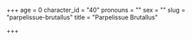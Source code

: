 +++
age = 0
character_id = "40"
pronouns = ""
sex = ""
slug = "parpelissue-brutallus"
title = "Parpelissue Brutallus"

+++


